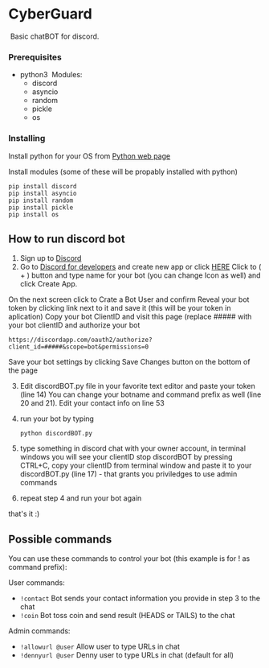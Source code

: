 
# CyberGuard
​
Basic chatBOT for discord.
### Prerequisites
* python3
​
  Modules:
  * discord
  * asyncio
  * random
  * pickle
  * os
### Installing
Install python for your OS from [Python web page](https://www.python.org/downloads/)

Install modules (some of these will be propably installed with python)
```
pip install discord
pip install asyncio
pip install random
pip install pickle
pip install os
```
## How to run discord bot
1. Sign up to [Discord](https://discordapp.com/)
2. Go to [Discord for developers](https://discordapp.com/developers/) and create new app or click [HERE](https://discordapp.com/developers/applications/me#top)
  Click to ( + ) button and type name for your bot (you can change Icon as well) and click Create App. 
  
  On the next screen click to Crate a Bot User and confirm
  Reveal your bot token by clicking link next to it and save it (this will be your token in aplication)
  Copy your bot ClientID and visit this page (replace ##### with your bot clientID and authorize your bot
  ```
  https://discordapp.com/oauth2/authorize?client_id=#####&scope=bot&permissions=0
  ```
  Save your bot settings by clicking Save Changes button on the bottom of the page
 
 3. Edit discordBOT.py file in your favorite text editor and paste your token (line 14)
   You can change your botname and command prefix as well (line 20 and 21). Edit your contact info on line 53

4. run your bot by typing
   ```
   python discordBOT.py
   ```
 5. type something in discord chat with your owner account, in terminal windows you will see your clientID
   stop discordBOT by pressing CTRL+C, copy your clientID from terminal window and paste it to your discordBOT.py (line 17) - that grants you priviledges to use admin commands
   
 6. repeat step 4 and run your bot again
 
 that's it :)
 
 ## Possible commands
 You can use these commands to control your bot (this example is for ! as command prefix):
 
   User commands:
   * ``` !contact ``` Bot sends your contact information you provide in step 3 to the chat
   * ``` !coin ``` Bot toss coin and send result (HEADS or TAILS) to the chat
   
   Admin commands:
   * ``` !allowurl @user ``` Allow user to type URLs in chat
   * ``` !dennyurl @user ``` Denny user to type URLs in chat (default for all)
